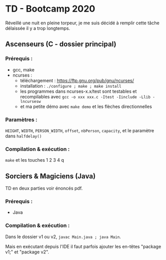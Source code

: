 ﻿# TD - Bootcamp 2020
Réveillé une nuit en pleine torpeur, je me suis décidé à remplir cette tâche délaissée il y a trop longtemps.
## Ascenseurs (C - dossier principal)

### Prérequis :
- gcc, make
- ncurses :
  - téléchargement : https://ftp.gnu.org/pub/gnu/ncurses/
  - installation : `./configure ; make ; make install`
  - les programmes dans ncurses-x.x/test sont testables et recompilables avec `gcc -o xxx xxx.c -Itest -Iinclude -Llib -lncursesw`
  - et ma petite démo avec `make demo` et les flèches directionnelles

### Paramètres :
`HEIGHT`, `WIDTH`, `PERSON_WIDTH`, `offset`, `nbPerson`, `capacity`, et le paramètre dans `halfdelay()`

### Compilation & exécution :
`make` et les touches 1 2 3 4 q

## Sorciers & Magiciens (Java)
TD en deux parties voir énoncés pdf.

### Prérequis :
- Java

### Compilation & exécution :
Dans le dossier v1 ou v2, `javac Main.java ; java Main`.

Mais en exécutant depuis l'IDE il faut parfois ajouter les en-têtes "package v1;" et "package v2".
